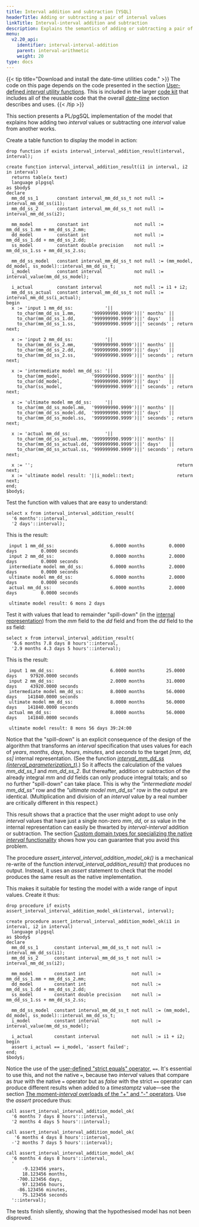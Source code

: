 ```yaml
---
title: Interval addition and subtraction [YSQL]
headerTitle: Adding or subtracting a pair of interval values
linkTitle: Interval-interval addition and subtraction
description: Explains the semantics of adding or subtracting a pair of interval values. [YSQL]
menu:
  v2.20_api:
    identifier: interval-interval-addition
    parent: interval-arithmetic
    weight: 20
type: docs
---
```


{{< tip title="Download and install the date-time utilities code." >}}
The code on this page depends on the code presented in the section [User-defined _interval_ utility functions](../../interval-utilities/). This is included in the larger [code kit](../../../../download-date-time-utilities/) that includes all of the reusable code that the overall _[date-time](../../../../../type_datetime/)_ section describes and uses.
{{< /tip >}}

This section presents a PL/pgSQL implementation of the model that explains how adding two _interval_ values or subtracting one _interval_ value from another works.

Create a table function to display the model in action:

```plpgsql
drop function if exists interval_interval_addition_result(interval, interval);

create function interval_interval_addition_result(i1 in interval, i2 in interval)
  returns table(x text)
  language plpgsql
as $body$
declare
  mm_dd_ss_1       constant interval_mm_dd_ss_t not null := interval_mm_dd_ss(i1);
  mm_dd_ss_2       constant interval_mm_dd_ss_t not null := interval_mm_dd_ss(i2);

  mm_model         constant int                 not null := mm_dd_ss_1.mm + mm_dd_ss_2.mm;
  dd_model         constant int                 not null := mm_dd_ss_1.dd + mm_dd_ss_2.dd;
  ss_model         constant double precision    not null := mm_dd_ss_1.ss + mm_dd_ss_2.ss;

  mm_dd_ss_model   constant interval_mm_dd_ss_t not null := (mm_model, dd_model, ss_model)::interval_mm_dd_ss_t;
  i_model          constant interval            not null := interval_value(mm_dd_ss_model);

  i_actual         constant interval            not null := i1 + i2;
  mm_dd_ss_actual  constant interval_mm_dd_ss_t not null := interval_mm_dd_ss(i_actual);
begin
  x := 'input 1 mm_dd_ss:            '||
    to_char(mm_dd_ss_1.mm,      '999999990.9999')||' months' ||
    to_char(mm_dd_ss_1.dd,      '999999990.9999')||' days'   ||
    to_char(mm_dd_ss_1.ss,      '999999990.9999')||' seconds' ; return next;

  x := 'input 2 mm_dd_ss:            '||
    to_char(mm_dd_ss_2.mm,      '999999990.9999')||' months' ||
    to_char(mm_dd_ss_2.dd,      '999999990.9999')||' days'   ||
    to_char(mm_dd_ss_2.ss,      '999999990.9999')||' seconds' ; return next;

  x := 'intermediate model mm_dd_ss: '||
    to_char(mm_model,           '999999990.9999')||' months' ||
    to_char(dd_model,           '999999990.9999')||' days'   ||
    to_char(ss_model,           '999999990.9999')||' seconds' ; return next;

  x := 'ultimate model mm_dd_ss:     '||
    to_char(mm_dd_ss_model.mm,  '999999990.9999')||' months' ||
    to_char(mm_dd_ss_model.dd,  '999999990.9999')||' days'   ||
    to_char(mm_dd_ss_model.ss,  '999999990.9999')||' seconds' ; return next;

  x := 'actual mm_dd_ss:             '||
    to_char(mm_dd_ss_actual.mm, '999999990.9999')||' months' ||
    to_char(mm_dd_ss_actual.dd, '999999990.9999')||' days'   ||
    to_char(mm_dd_ss_actual.ss, '999999990.9999')||' seconds' ; return next;

  x := '';                                                      return next;
  x := 'ultimate model result: '||i_model::text;                return next;
end;
$body$;
```

Test the function with values that are easy to understand:

```plpgsql
select x from interval_interval_addition_result(
  '6 months'::interval,
  '2 days'::interval);
```

This is the result:

```output
 input 1 mm_dd_ss:                     6.0000 months         0.0000 days         0.0000 seconds
 input 2 mm_dd_ss:                     0.0000 months         2.0000 days         0.0000 seconds
 intermediate model mm_dd_ss:          6.0000 months         2.0000 days         0.0000 seconds
 ultimate model mm_dd_ss:              6.0000 months         2.0000 days         0.0000 seconds
 actual mm_dd_ss:                      6.0000 months         2.0000 days         0.0000 seconds

 ultimate model result: 6 mons 2 days
```

Test it with values that lead to remainder "spill-down" (in the [internal representation](../../interval-representation)) from the _mm_ field to the _dd_ field and from the _dd_ field to the _ss_ field:

```plpgsql
select x from interval_interval_addition_result(
  '6.6 months 7.8 days 8 hours'::interval,
  '2.9 months 4.3 days 5 hours'::interval);
```

This is the result:

```output
 input 1 mm_dd_ss:                     6.0000 months        25.0000 days     97920.0000 seconds
 input 2 mm_dd_ss:                     2.0000 months        31.0000 days     43920.0000 seconds
 intermediate model mm_dd_ss:          8.0000 months        56.0000 days    141840.0000 seconds
 ultimate model mm_dd_ss:              8.0000 months        56.0000 days    141840.0000 seconds
 actual mm_dd_ss:                      8.0000 months        56.0000 days    141840.0000 seconds

 ultimate model result: 8 mons 56 days 39:24:00
```

Notice that the "spill-down" is an explicit consequence of the design of the algorithm that transforms an _interval_ specification that uses values for each of _years_, _months_, _days_, _hours_, _minutes_, and _seconds_ to the target _[mm, dd, ss]_ internal representation. (See the function _[interval_mm_dd_ss (interval_parameterization_t)](../../interval-representation/internal-representation-model/#function-interval-mm-dd-ss-interval-parameterization-t-returns-interval-mm-dd-ss-t)_.) So it affects the calculation of the values _mm_dd_ss_1_ and _mm_dd_ss_2_. But thereafter, addition or subtraction of the already integral _mm_ and _dd_ fields can only produce integral totals; and so no further "spill-down" can take place. This is why the _"intermediate model mm_dd_ss"_ row and the _"ultimate model mm_dd_ss"_ row in the output are identical.  (Multiplication and division of an _interval_ value by a real number are critically different in this respect.)

This result shows that a practice that the user might adopt to use only _interval_ values that have just a single non-zero _mm_, _dd_, or _ss_ value in the internal representation can easily be thwarted by _interval-interval_ addition or subtraction. The section [Custom domain types for specializing the native _interval_ functionality](../../custom-interval-domains/) shows how you can guarantee that you avoid this problem.

The procedure _assert_interval_interval_addition_model_ok()_ is a mechanical re-write of the function _interval_interval_addition_result()_ that produces no output. Instead, it uses an _assert_ statement to check that the model produces the same result as the native implementation.

This makes it suitable for testing the model with a wide range of input values. Create it thus:

```plpgsql
drop procedure if exists assert_interval_interval_addition_model_ok(interval, interval);

create procedure assert_interval_interval_addition_model_ok(i1 in interval, i2 in interval)
  language plpgsql
as $body$
declare
  mm_dd_ss_1      constant interval_mm_dd_ss_t not null := interval_mm_dd_ss(i1);
  mm_dd_ss_2      constant interval_mm_dd_ss_t not null := interval_mm_dd_ss(i2);

  mm_model        constant int                 not null := mm_dd_ss_1.mm + mm_dd_ss_2.mm;
  dd_model        constant int                 not null := mm_dd_ss_1.dd + mm_dd_ss_2.dd;
  ss_model        constant double precision    not null := mm_dd_ss_1.ss + mm_dd_ss_2.ss;

  mm_dd_ss_model  constant interval_mm_dd_ss_t not null := (mm_model, dd_model, ss_model)::interval_mm_dd_ss_t;
  i_model         constant interval            not null := interval_value(mm_dd_ss_model);

  i_actual        constant interval            not null := i1 + i2;
begin
  assert i_actual == i_model, 'assert failed';
end;
$body$;
```

Notice the use of the [user-defined "strict equals" operator](../../interval-utilities/#the-user-defined-strict-equals-interval-interval-operator), `==`. It's essential to use this, and not the native `=`, because two _interval_ values that compare as _true_ with the native `=` operator but as _false_ with the strict `==` operator can produce different results when added to a _timestamptz_ value—see the section [The moment-_interval_ overloads of the "+" and "-" operators](../moment-interval-overloads-of-plus-and-minus/). Use the _assert_ procedure thus:

```plpgsql
call assert_interval_interval_addition_model_ok(
  '6 months 7 days 8 hours'::interval,
  '2 months 4 days 5 hours'::interval);

call assert_interval_interval_addition_model_ok(
   '6 months 4 days 8 hours'::interval,
  -'2 months 7 days 5 hours'::interval);

call assert_interval_interval_addition_model_ok(
  '6 months 4 days 8 hours'::interval,
  '
      -9.123456 years,
      18.123456 months,
    -700.123456 days,
      97.123456 hours,
    -86.123456 minutes,
      75.123456 seconds
  '::interval);
```

The tests finish silently, showing that the hypothesised model has not been disproved.
